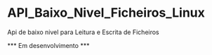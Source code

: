# API_Baixo_Nivel_Ficheiros_Linux
Api de baixo nivel para Leitura e Escrita de Ficheiros


*** Em desenvolvimento ***
